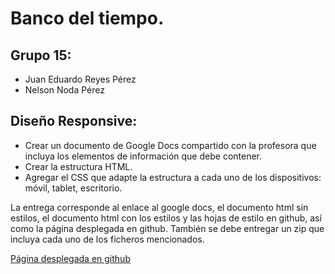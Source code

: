 # Banco del tiempo.

## Grupo 15:
- Juan Eduardo Reyes Pérez
- Nelson Noda Pérez

## Diseño Responsive:
- Crear un documento de Google Docs compartido con la profesora que incluya los elementos de información que debe contener.
- Crear la estructura HTML.
- Agregar el CSS que adapte la estructura a cada uno de los dispositivos: móvil, tablet, escritorio.

La entrega corresponde al enlace al google docs, el documento html sin estilos, el documento html con los estilos y las hojas de estilo en github, así como la página desplegada en github. 
También se debe entregar un zip que incluya cada uno de los ficheros mencionados.

[Página desplegada en github](https://eduardoreyes99.github.io/Usabilidad-y-Accesibilidad/Practica10)
